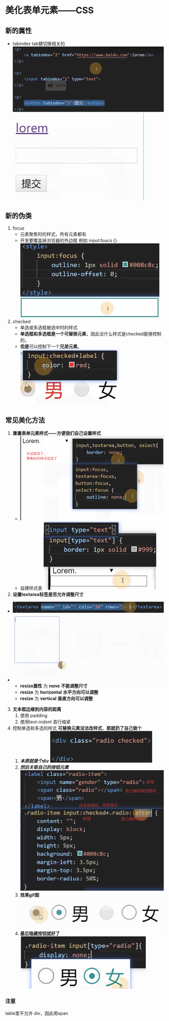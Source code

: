 # 美化表单元素——CSS

## 新的属性
- tabindex tab健切换相关的
![](笔记/2020-04-11-15-51-03.png)
![](笔记/2020-04-11&#32;15.51.24.gif)

## 新的伪类

1. focus
    - 元素聚焦时的样式，所有元素都有
    - 开发要覆盖掉浏览器的外边框 例如 input:foucs {} ![](笔记/2020-04-11-15-55-49.png)
2. checked
    - 单选或多选框被选中时的样式
    - **单选框和多选框是一个可替换元素**，因此没什么样式是checked能够控制的。
    - **但是**可以控制下一个**兄弟元素**。 ![](笔记/2020-04-11-16-49-25.png)

## 常见美化方法
1. **重置表单元素样式——方便我们自己设置样式**
   - ![](笔记/2020-04-11-16-55-25.png)
   - 自建样式表 ![](笔记/2020-04-11-17-02-00.png)
2. **设置textarea标签是否允许调整尺寸**
- ![](笔记/2020-04-11-17-18-18.png)
- ![](笔记/2020-04-11&#32;17.18.27.gif)
   - **resize属性** 为 **none** **不能调整尺寸**
   - **resize** 为 **horizontal** **水平方向可以调整**
   - **resize** 为 **vertical** **垂直方向可以调整**
3. **文本框边缘到内容的距离**
   1. 使用 padding 
   2. 使用text-indent 首行缩紧
4. 控制单选和多选的样式 **可替换元素没法改样式**，**那就扔了自己做个**
   1. ***本质就是个div*** ![](笔记/2020-04-11-17-31-37.png)
   2. ***然后关联自己的按钮元素*** ![](笔记/2020-04-11-17-39-18.png)
   3. **效果gif图** ![](笔记/2020-04-11&#32;17.39.40.gif)
   4. **最后隐藏按钮就好了** ![](笔记/2020-04-11-17-43-48.png)





### 注意
lable里不允许 div，因此用span
